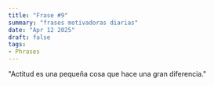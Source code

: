 ```yaml
---
title: "Frase #9"
summary: "frases motivadoras diarias"
date: "Apr 12 2025"
draft: false
tags:
- Phrases
---
```


"Actitud es una pequeña cosa que hace una gran diferencia."
